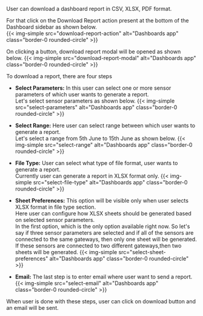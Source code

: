 <!-- ---
title: "Download Dashboard Report"
description: ""
date: 2021-02-21T14:13:02+08:00
lastmod: 2021-02-21T14:13:02+08:00
draft: false
images: []
menu:
  apps:
    parent: "dashboards"
weight: 5080
toc: true
--- -->

User can download a dashboard report in CSV, XLSX, PDF format. <br/>

For that click on the Download Report action present at the bottom of the Dashboard sidebar as shown below. <br/>
{{< img-simple src="download-report-action" alt="Dashboards app" class="border-0 rounded-circle" >}}

On clicking a button, download report modal will be opened as shown below.
{{< img-simple src="download-report-modal" alt="Dashboards app" class="border-0 rounded-circle" >}}

To download a report, there are four steps

* **Select Parameters:**
In this user can select one or more sensor parameters of which user wants to generate a report. <br/>
Let's select sensor parameters as shown below.
{{< img-simple src="select-parameters" alt="Dashboards app" class="border-0 rounded-circle" >}}

* **Select Range:**
Here user can select range between which user wants to generate a report. <br/>
Let's select a range from 5th June to 15th June as shown below.
{{< img-simple src="select-range" alt="Dashboards app" class="border-0 rounded-circle" >}}

* **File Type:**
User can select what type of file format, user wants to generate a report. <br/>
Currently user can generate a report in XLSX format only.
{{< img-simple src="select-file-type" alt="Dashboards app" class="border-0 rounded-circle" >}}

* **Sheet Preferences:**
This option will be visible only when user selects XLSX format in file type section. <br/>
Here user can configure how XLSX sheets should be generated based on selected sensor parameters. <br/>
In the first option, which is the only option available right now. So let's say if three sensor parameters are selected and if all of the sensors are connected to the same gateways, then only one sheet will be generated. If these sensors are connected to two different gateways,then two sheets will be generated.
{{< img-simple src="select-sheet-preferences" alt="Dashboards app" class="border-0 rounded-circle" >}}

* **Email:**
The last step is to enter email where user want to send a report.
{{< img-simple src="select-email" alt="Dashboards app" class="border-0 rounded-circle" >}}

When user is done with these steps, user can click on download button and an email will be sent.
